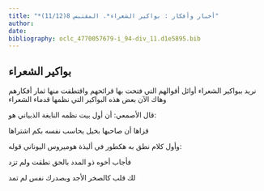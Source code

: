 ```yaml
---
title: "*أخبار وأفكار : بواكير الشعراء*. المقتبس 8(11/12)"
author: 
date: 
bibliography: oclc_4770057679-i_94-div_11.d1e5895.bib
---
```




##  بواكير الشعراء 


 نريد ببواكير الشعراء أوائل أقوالهم التي فتحت بها قرائحهم واقتطفت منها ثمار أفكارهم وهاك الآن بعض هذه البواكير التي نظمها قدماء الشعراء 

 قال الأصمعي: أن أول بيت نظمه النابغة الذبياني هو: 

 قزاها أن صاحبها بخيل   يحاسب نفسه بكم اشتراها  

 وأول كلام نطق به هكطور في أليذة هوميروس اليوناني قوله: 

 فأجاب أخوه ذو المدد   بالحق نطقت ولم تزد  

 لك قلب كالصخر الأجد   وبصدرك نفس لم تمد  

